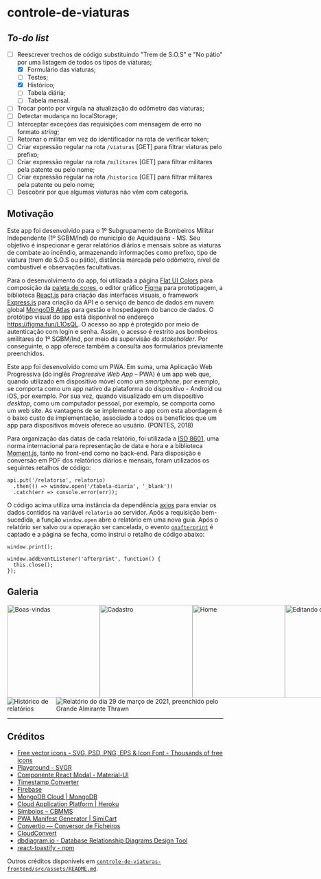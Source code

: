 # controle-de-viaturas

## _To-do list_

- [ ] Reescrever trechos de código substituindo "Trem de S.O.S" e "No pátio" por uma listagem de todos os tipos de viaturas;
  - [X] Formulário das viaturas;
  - [ ] Testes;
  - [X] Histórico;
  - [ ] Tabela diária;
  - [ ] Tabela mensal.
- [ ] Trocar ponto por vírgula na atualização do odômetro das viaturas;
- [ ] Detectar mudança no localStorage;
- [ ] Interceptar exceções das requisições com mensagem de erro no formato _string_;
- [ ] Retornar o militar em vez do identificador na rota de verificar token;
- [ ] Criar expressão regular na rota `/viaturas` [GET] para filtrar viaturas pelo prefixo; 
- [ ] Criar expressão regular na rota `/militares` [GET] para filtrar militares pela patente ou pelo nome;
- [ ] Criar expressão regular na rota `/historico` [GET] para filtrar militares pela patente ou pelo nome;
- [ ] Descobrir por que algumas viaturas não vêm com categoria.

## Motivação

Este app foi desenvolvido para o 1º Subgrupamento de Bombeiros Militar Independente (1º SGBM/Ind) do município de Aquidauana - MS. Seu objetivo é inspecionar e gerar relatórios diários e mensais sobre as viaturas de combate ao incêndio, armazenando informações como prefixo, tipo de viatura (trem de S.O.S ou pátio), distância marcada pelo odômetro, nível de combustível e observações facultativas.

Para o desenvolvimento do app, foi utilizada a página [Flat UI Colors](https://flatuicolors.com/) para composição da [paleta de cores](https://github.com/mdccg/controle-de-viaturas/blob/master/controle-de-viaturas-frontend/src/App.css), o editor gráfico [Figma](https://figma.com/) para prototipagem, a biblioteca [React.js](https://pt-br.reactjs.org/) para criação das interfaces visuais, o framework [Express.js](https://expressjs.com/pt-br/) para criação da API e o serviço de banco de dados em nuvem global [MongoDB Atlas](https://cloud.mongodb.com/) para gestão e hospedagem do banco de dados. O protótipo visual do app está disponível no endereço https://figma.fun/L1OsQL. O acesso ao app é protegido por meio de autenticação com login e senha. Assim, o acesso é restrito aos bombeiros smilitares do 1º SGBM/Ind, por meio da supervisão do _stakeholder_. Por conseguinte, o app oferece também a consulta aos formulários previamente preenchidos.

Este app foi desenvolvido como um PWA. Em suma, uma Aplicação Web Progressiva (do inglês _Progressive Web App_ – PWA) é um app web que, quando utilizado em dispositivo móvel como um _smartphone_, por exemplo, se comporta como um app nativo da plataforma do dispositivo - Android ou iOS, por exemplo. Por sua vez, quando visualizado em um dispositivo _desktop_, como um computador pessoal, por exemplo, se comporta como um web site. As vantagens de se implementar o app com esta abordagem é o baixo custo de implementação, associado a todos os benefícios que um app para dispositivos móveis oferece ao usuário. (PONTES, 2018)

Para organização das datas de cada relatório, foi utilizada a [ISO 8601](https://pt.wikipedia.org/wiki/ISO_8601), uma norma internacional para representação de data e hora e a biblioteca [Moment.js](https://momentjs.com/), tanto no front-end como no back-end. Para disposição e conversão em PDF dos relatórios diários e mensais, foram utilizados os seguintes retalhos de código:

```
api.put('/relatorio', relatorio)
  .then(() => window.open('/tabela-diaria', '_blank'))
  .catch(err => console.error(err));
```

O código acima utiliza uma instância da dependência [axios](https://github.com/axios/axios) para enviar os dados contidos na variável `relatorio` ao servidor. Após a requisição bem-sucedida, a função ```window.open``` abre o relatório em uma nova guia. Após o relatório ser salvo ou a operação ser cancelada, o evento [`onafterprint`](https://www.w3schools.com/jsref/event_onafterprint.asp) é captado e a página se fecha, como instrui o retalho de código abaixo:

```
window.print();

window.addEventListener('afterprint', function() {
  this.close();
});
```

## Galeria

<div style="flex-direction: row; display: flex;">
  <img width="216px" src="https://i.imgur.com/6snIDkw.png" alt="Boas-vindas" />
  <img width="216px" src="https://i.imgur.com/LUw004a.png" alt="Cadastro" />
  <img width="216px" src="https://i.imgur.com/lqHO5xF.png" alt="Home" />
  <img width="216px" src="https://i.imgur.com/Uq279Qo.png" alt="Editando odômetro da viatura"  />
  <img width="216px" src="https://i.imgur.com/hUQoKbg.png" alt="Editando nível de combustível da viatura"  />
  <img width="216px" src="https://i.imgur.com/C2OMM7L.png" alt="Editando observação sobre a viatura" />
  <img width="216px" src="https://i.imgur.com/UT9BvOw.png" alt="Editando tipo de viatura" />
  <img width="216px" src="https://i.imgur.com/Ejik6pe.png" alt="Modal de excluir viatura" />
  <img width="216px" src="https://i.imgur.com/PDhgrSU.png" alt="Modal de adicionar viatura" />
  <img width="216px" src="https://i.imgur.com/4GHg756.png" alt="Histórico de relatórios" />
  <img width="216px" src="https://i.imgur.com/uXN9eVP.png" alt="Relatório do dia 29 de março de 2021, preenchido pelo Grande Almirante Thrawn" />
  <img width="216px" src="https://i.imgur.com/exeWUZd.png" alt="Relatório convertido para PDF" />
</div>

<div style="flex-direction: row; display: flex;">
  <img src="https://i.imgur.com/g5FKrBI.png" alt="Histórico de relatórios" />
  <img src="https://i.imgur.com/RcYl9g9.png" alt="Relatório do dia 29 de março de 2021, preenchido pelo Grande Almirante Thrawn" />
</div>

---

## Créditos

- [Free vector icons - SVG, PSD, PNG, EPS & Icon Font - Thousands of free icons](https://www.flaticon.com/)
- [Playground - SVGR](https://react-svgr.com/playground/)
- [Componente React Modal - Material-UI](https://material-ui.com/pt/components/modal/)
- [Timestamp Converter](https://www.timestamp-converter.com/)
- [Firebase](https://firebase.google.com/?hl=pt-br)
- [MongoDB Cloud | MongoDB](https://www.mongodb.com/cloud)
- [Cloud Application Platform | Heroku](https://www.heroku.com/)
- [Símbolos – CBMMS](https://www.bombeiros.ms.gov.br/simbolos/)
- [PWA Manifest Generator | SimiCart](https://www.simicart.com/manifest-generator.html/)
- [Convertio — Conversor de Ficheiros](https://convertio.co/pt/)
- [CloudConvert](https://cloudconvert.com/)
- [dbdiagram.io - Database Relationship Diagrams Design Tool](https://dbdiagram.io/home)
- [react-toastify - npm](https://www.npmjs.com/package/react-toastify)

Outros créditos disponívels em [`controle-de-viaturas-frontend/src/assets/README.md`](https://github.com/mdccg/controle-de-viaturas/tree/master/controle-de-viaturas-frontend/src/assets).
